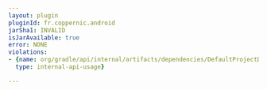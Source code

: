 ```yaml
---
layout: plugin
pluginId: fr.coppernic.android
jarSha1: INVALID
isJarAvailable: true
error: NONE
violations:
- {name: org/gradle/api/internal/artifacts/dependencies/DefaultProjectDependency,
  type: internal-api-usage}

---
```

